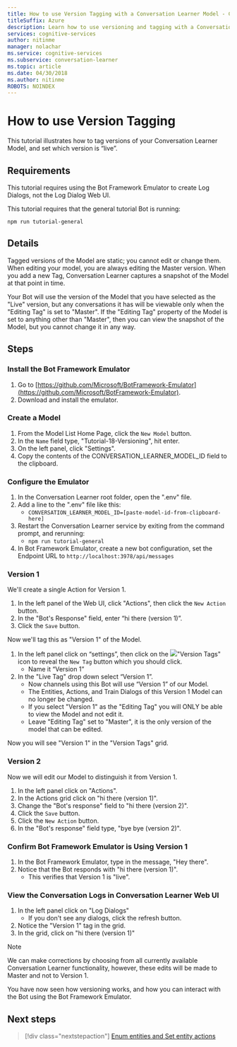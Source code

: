 ```yaml
---
title: How to use Version Tagging with a Conversation Learner Model - Cognitive Research Technologies | Microsoft Docs
titleSuffix: Azure
description: Learn how to use versioning and tagging with a Conversation Learner model.
services: cognitive-services
author: nitinme
manager: nolachar
ms.service: cognitive-services
ms.subservice: conversation-learner
ms.topic: article
ms.date: 04/30/2018
ms.author: nitinme
ROBOTS: NOINDEX
---
```


# How to use Version Tagging

This tutorial illustrates how to tag versions of your Conversation Learner Model, and set which version is “live”.  

## Requirements
This tutorial requires using the Bot Framework Emulator to create Log Dialogs, not the Log Dialog Web UI.  

This tutorial requires that the general tutorial Bot is running:

	npm run tutorial-general

## Details

Tagged versions of the Model are static; you cannot edit or change them. When editing your model, you are always editing the Master version. When you add a new Tag, Conversation Learner captures a snapshot of the Model at that point in time. 

Your Bot will use the version of the Model that you have selected as the "Live" version, but any conversations it has will be viewable only when the "Editing Tag" is set to "Master". If the "Editing Tag" property of the Model is set to anything other than "Master", then you can view the snapshot of the Model, but you cannot change it in any way.

## Steps

### Install the Bot Framework Emulator

1. Go to [https://github.com/Microsoft/BotFramework-Emulator](https://github.com/Microsoft/BotFramework-Emulator).
2. Download and install the emulator.

### Create a Model

1. From the Model List Home Page, click the `New Model` button.
2. In the `Name` field type, "Tutorial-18-Versioning", hit enter.
4. On the left panel, click "Settings".
5. Copy the contents of the CONVERSATION_LEARNER_MODEL_ID field to the clipboard.

### Configure the Emulator

1. In the Conversation Learner root folder, open the ".env" file.
2. Add a line to the ".env" file like this:
	- `CONVERSATION_LEARNER_MODEL_ID=[paste-model-id-from-clipboard-here]`
3. Restart the Conversation Learner service by exiting from the command prompt, and rerunning:
	- `npm run tutorial-general`
4. In Bot Framework Emulator, create a new bot configuration, set the Endpoint URL to `http://localhost:3978/api/messages`

### Version 1

We'll create a single Action for Version 1.

1. In the left panel of the Web UI, click "Actions", then click the `New Action` button.
2. In the "Bot's Response" field, enter “hi there (version 1)”.
3. Click the `Save` button.

Now we'll tag this as "Version 1" of the Model.

1. In the left panel click on “settings”, then click on the ![](../media/tutorial18_version_tags.PNG)"Version Tags" icon to reveal the `New Tag` button which you should click.
	- Name it “Version 1”
1. In the "Live Tag" drop down select “Version 1”.  
	- Now channels using this Bot will use “Version 1” of our Model.
	- The Entities, Actions, and Train Dialogs of this Version 1 Model can no longer be changed.
	- If you select "Version 1" as the "Editing Tag" you will ONLY be able to view the Model and not edit it.
	- Leave "Editing Tag" set to "Master", it is the only version of the model that can be edited.

Now you will see "Version 1" in the "Version Tags" grid.

### Version 2

Now we will edit our Model to distinguish it from Version 1.

1. In the left panel click on "Actions".
2. In the Actions grid click on "hi there (version 1)".
3. Change the "Bot's response" field to "hi there (version 2)".
4. Click the `Save` button.
5. Click the `New Action` button.
6. In the "Bot's response" field type, "bye bye (version 2)".

### Confirm Bot Framework Emulator is Using Version 1

1. In the Bot Framework Emulator, type in the message, "Hey there".
2. Notice that the Bot responds with "hi there (version 1)".
	- This verifies that Version 1 is "live".

### View the Conversation Logs in Conversation Learner Web UI

1. In the left panel click on "Log Dialogs"
	- If you don't see any dialogs, click the refresh button.
2. Notice the "Version 1" tag in the grid.
3. In the grid, click on "hi there (version 1)"

> [!NOTE]
> We can make corrections by choosing from all currently available Conversation Learner functionality, however, these edits will be made to Master and not to Version 1.

You have now seen how versioning works, and how you can interact with the Bot using the Bot Framework Emulator.

## Next steps

> [!div class="nextstepaction"]
> [Enum entities and Set entity actions](./tutorial-enum-set-entity.md)
